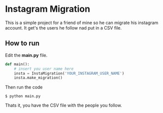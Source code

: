# Instagram Migration

This is a simple project for a friend of mine so he can migrate his instagram account. It get's the users he follow nad put in a CSV file.

## How to run
Edit the **main.py** file.
```python
def main():
    # insert you user name here
    insta = InstaMigration('YOUR_INSTAGRAM_USER_NAME')
    insta.make_migration()
```

Then run the code
```
$ python main.py
```

Thats it, you have the CSV file with the people you follow.

